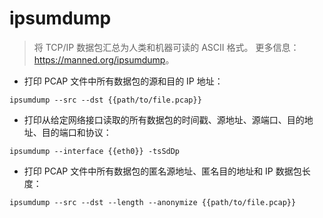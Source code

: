 # ipsumdump

> 将 TCP/IP 数据包汇总为人类和机器可读的 ASCII 格式。
> 更多信息：<https://manned.org/ipsumdump>。

- 打印 PCAP 文件中所有数据包的源和目的 IP 地址：

`ipsumdump --src --dst {{path/to/file.pcap}}`

- 打印从给定网络接口读取的所有数据包的时间戳、源地址、源端口、目的地址、目的端口和协议：

`ipsumdump --interface {{eth0}} -tsSdDp`

- 打印 PCAP 文件中所有数据包的匿名源地址、匿名目的地址和 IP 数据包长度：

`ipsumdump --src --dst --length --anonymize {{path/to/file.pcap}}`